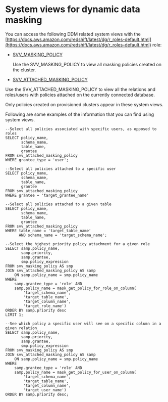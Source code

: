 # System views for dynamic data masking<a name="r_ddm-svv"></a>

You can access the following DDM related system views with the [https://docs.aws.amazon.com/redshift/latest/dg/r_roles-default.html](https://docs.aws.amazon.com/redshift/latest/dg/r_roles-default.html) role:
+  [SVV\_MASKING\_POLICY](r_SVV_MASKING_POLICY.md) 

   Use the SVV\_MASKING\_POLICY to view all masking policies created on the cluster\. 
+  [SVV\_ATTACHED\_MASKING\_POLICY](r_SVV_ATTACHED_MASKING_POLICY.md) 

  Use the SVV\_ATTACHED\_MASKING\_POLICY to view all the relations and roles/users with policies attached on the currently connected database\.

Only policies created on provisioned clusters appear in these system views\.

Following are some examples of the information that you can find using system views\.

```
--Select all policies associated with specific users, as opposed to roles
SELECT policy_name,
       schema_name,
       table_name,
       grantee
FROM svv_attached_masking_policy
WHERE grantee_type = 'user';     

--Select all policies attached to a specific user
SELECT policy_name,
       schema_name,
       table_name,
       grantee
FROM svv_attached_masking_policy
WHERE grantee = 'target_grantee_name'            
            
--Select all policies attached to a given table
SELECT policy_name,
       schema_name,
       table_name,
       grantee
FROM svv_attached_masking_policy
WHERE table_name = 'target_table_name'
      AND schema_name = 'target_schema_name';            
            
--Select the highest priority policy attachment for a given role
SELECT samp.policy_name,
       samp.priority,
       samp.grantee,
       smp.policy_expression
FROM svv_masking_policy AS smp
JOIN svv_attached_masking_policy AS samp
    ON samp.policy_name = smp.policy_name
WHERE
    samp.grantee_type = 'role' AND
    samp.policy_name = mask_get_policy_for_role_on_column(
        'target_schema_name', 
        'target_table_name', 
        'target_column_name', 
        'target_role_name')
ORDER BY samp.priority desc
LIMIT 1;         

--See which policy a specific user will see on a specific column in a given relation
SELECT samp.policy_name,
       samp.priority,
       samp.grantee,
       smp.policy_expression
FROM svv_masking_policy AS smp
JOIN svv_attached_masking_policy AS samp
    ON samp.policy_name = smp.policy_name
WHERE
    samp.grantee_type = 'role' AND
    samp.policy_name = mask_get_policy_for_user_on_column(
        'target_schema_name',
        'target_table_name',
        'target_column_name',
        'target_user_name')
ORDER BY samp.priority desc;
```